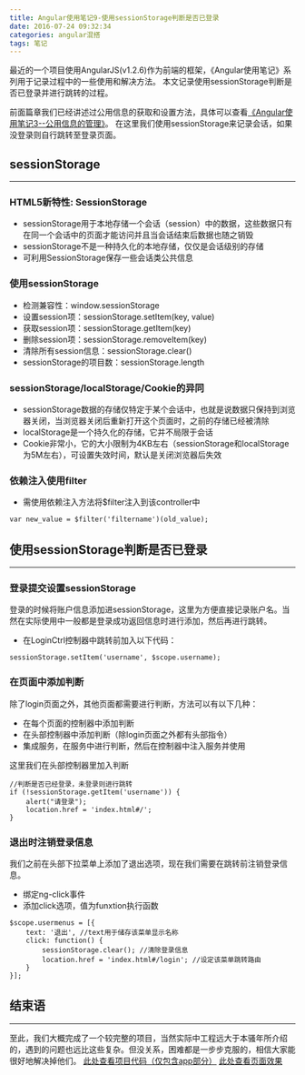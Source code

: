 ```yaml
---
title: Angular使用笔记9-使用sessionStorage判断是否已登录
date: 2016-07-24 09:32:34
categories: angular混搭
tags: 笔记
---
```

最近的一个项目使用AngularJS(v1.2.6)作为前端的框架，《Angular使用笔记》系列用于记录过程中的一些使用和解决方法。
本文记录使用sessionStorage判断是否已登录并进行跳转的过程。
<!--more-->

前面篇章我们已经讲述过公用信息的获取和设置方法，具体可以查看[《Angular使用笔记3--公用信息的管理》](/2016/07/09/angular-note-3-common-info-manage/)。
在这里我们使用sessionStorage来记录会话，如果没登录则自行跳转至登录页面。
## sessionStorage
-----
### HTML5新特性: SessionStorage
- sessionStorage用于本地存储一个会话（session）中的数据，这些数据只有在同一个会话中的页面才能访问并且当会话结束后数据也随之销毁
- sessionStorage不是一种持久化的本地存储，仅仅是会话级别的存储
- 可利用SessionStorage保存一些会话类公共信息

### 使用sessionStorage
- 检测兼容性：window.sessionStorage
- 设置session项：sessionStorage.setItem(key, value)
- 获取session项：sessionStorage.getItem(key)
- 删除session项：sessionStorage.removeItem(key)
- 清除所有session信息：sessionStorage.clear()
- sessionStorage的项目数：sessionStorage.length

### sessionStorage/localStorage/Cookie的异同
-  sessionStorage数据的存储仅特定于某个会话中，也就是说数据只保持到浏览器关闭，当浏览器关闭后重新打开这个页面时，之前的存储已经被清除
-  localStorage是一个持久化的存储，它并不局限于会话
-  Cookie非常小，它的大小限制为4KB左右（sessionStorage和localStorage为5M左右），可设置失效时间，默认是关闭浏览器后失效

### 依赖注入使用filter
- 需使用依赖注入方法将$filter注入到该controller中

``` javascrpit
var new_value = $filter('filtername')(old_value);
```

## 使用sessionStorage判断是否已登录
-----
### 登录提交设置sessionStorage
登录的时候将账户信息添加进sessionStorage，这里为方便直接记录账户名。当然在实际使用中一般都是登录成功返回信息时进行添加，然后再进行跳转。
- 在LoginCtrl控制器中跳转前加入以下代码：

``` javascrpit
sessionStorage.setItem('username', $scope.username);
```

### 在页面中添加判断
除了login页面之外，其他页面都需要进行判断，方法可以有以下几种：
- 在每个页面的控制器中添加判断
- 在头部控制器中添加判断（除login页面之外都有头部指令）
- 集成服务，在服务中进行判断，然后在控制器中注入服务并使用

这里我们在头部控制器里加入判断
``` javascrpit
//判断是否已经登录，未登录则进行跳转
if (!sessionStorage.getItem('username')) {
	alert("请登录");
	location.href = 'index.html#/';
}
```

### 退出时注销登录信息
我们之前在头部下拉菜单上添加了退出选项，现在我们需要在跳转前注销登录信息。
- 绑定ng-click事件
- 添加click选项，值为funxtion执行函数

``` javascrpit
$scope.usermenus = [{
	text: '退出', //text用于储存该菜单显示名称
	click: function() {
		sessionStorage.clear(); //清除登录信息
		location.href = 'index.html#/login'; //设定该菜单跳转路由
	}
}];
```

## 结束语
-----
至此，我们大概完成了一个较完整的项目，当然实际中工程远大于本骚年所介绍的，遇到的问题也远比这些复杂。但没关系，困难都是一步步克服的，相信大家能很好地解决掉他们。
[此处查看项目代码（仅包含app部分）](https://github.com/godbasin/godbasin.github.io/tree/blog-codes/angular-notes/8-create-filter)
[此处查看页面效果](http://o9grhhyar.bkt.clouddn.com/9-session-commit/index.html#/index)